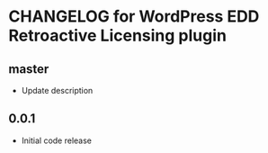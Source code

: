 # CHANGELOG for WordPress EDD Retroactive Licensing plugin

## master
* Update description

## 0.0.1
* Initial code release 